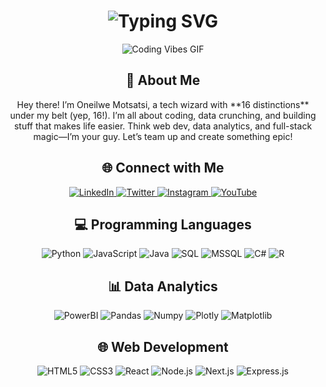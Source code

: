 <!-- Dyanmic Header Intro-->
<div align="center">
    <h1>
        <img src="https://readme-typing-svg.herokuapp.com?font=Jetbrains+mono&size=40&duration=3000&color=33FF33&center=true&vCenter=true&width=435&lines=Hey..+I'm+Oneilwe;This+is..;..my+GitHub..;" alt="Typing SVG"/>
    </h1>
</div>

<!-- Lively GIF-->
<div align="center">
    <p>
        <img src= "https://media.giphy.com/media/v1.Y2lkPTc5MGI3NjExMG04dG53eTNlZm9zMmxyN2RvNm1oeTNwNGljdm9ua2xiOHBlcXhzciZlcD12MV9naWZzX3NlYXJjaCZjdD1n/RbDKaczqWovIugyJmW/giphy.gif" alt="Coding Vibes GIF" />
    </p>
</div>

<!-- Cool 'About Me' Section-->
<div align="center">
    <h2>🚀 About Me</h2>
    <p>Hey there! I’m Oneilwe Motsatsi, a tech wizard with **16 distinctions** under my belt (yep, 16!). I’m all about coding, data crunching, and building stuff that makes life easier. Think web dev, data analytics, and full-stack magic—I’m your guy. Let’s team up and create something epic!</p>
</div>

<!-- Link Up Badges(Socials) -->
<div align="center">
    <h2>🌐 Connect with Me</h2>
    <a href="https://www.linkedin.com/in/oneilwe-motsatsi">
        <img src="https://img.shields.io/badge/LinkedIn-0077B5?style=for-the-badge&logo=linkedin&logoColor=white" alt="LinkedIn"/>
    </a>
    <a href="https://twitter.com/oneilwemotsatsi">
        <img src="https://img.shields.io/badge/Twitter-1DA1F2?style=for-the-badge&logo=twitter&logoColor=white" alt="Twitter"/>
    </a>
    <a href="#">
        <img src="https://img.shields.io/badge/Instagram-E1306C?style=for-the-badge&logo=instagram&logoColor=white" alt="Instagram"/>
    </a>
    <a href="#">
        <img src="https://img.shields.io/badge/YouTube-FF0000?style=for-the-badge&logo=youtube&logoColor=white" alt="YouTube"/>
    </a>
</div>

<!-- Skills -->
<!-- Programming Languages -->
<div align="center">
    <h2>💻 Programming Languages</h2>
    <img src="https://img.shields.io/badge/Python-3776AB?style=for-the-badge&logo=python&logoColor=white" alt="Python"/>
    <img src="https://img.shields.io/badge/JavaScript-F7DF1E?style=for-the-badge&logo=javascript&logoColor=black" alt="JavaScript"/>
    <img src="https://img.shields.io/badge/Java-007396?style=for-the-badge&logo=java&logoColor=white" alt="Java"/>
    <img src="https://img.shields.io/badge/SQL-4479A1?style=for-the-badge&logo=postgresql&logoColor=white" alt="SQL"/>
    <img src="https://img.shields.io/badge/MSSQL-4479A1?style=for-the-badge&logo=microsoftsqlserver&logoColor=white" alt="MSSQL"/>
    <img src="https://img.shields.io/badge/C%23-239120?style=for-the-badge&logo=csharp&logoColor=white" alt="C#"/>
    <img src="https://img.shields.io/badge/R-276DC3?style=for-the-badge&logo=r&logoColor=white" alt="R"/>
</div>
<!-- Data Analytics Tools -->
<div align="center">
    <h2>📊 Data Analytics</h2>
    <img src="https://img.shields.io/badge/PowerBI-F2C811?style=for-the-badge&logo=powerbi&logoColor=black" alt="PowerBI"/>
    <img src="https://img.shields.io/badge/Pandas-150458?style=for-the-badge&logo=pandas&logoColor=white" alt="Pandas"/>
    <img src="https://img.shields.io/badge/Numpy-013243?style=for-the-badge&logo=numpy&logoColor=white" alt="Numpy"/>
    <img src="https://img.shields.io/badge/Plotly-3F4F75?style=for-the-badge&logo=plotly&logoColor=white" alt="Plotly"/>
    <img src="https://img.shields.io/badge/Matplotlib-11557C?style=for-the-badge&logo=python&logoColor=white" alt="Matplotlib"/>
</div>

<!-- Web Dev Tools-->
<div align="center">
    <h2>🌐 Web Development</h2>
    <img src="https://img.shields.io/badge/HTML5-E34F26?style=for-the-badge&logo=html5&logoColor=white" alt="HTML5"/>
    <img src="https://img.shields.io/badge/CSS3-1572B6?style=for-the-badge&logo=css3&logoColor=white" alt="CSS3"/>
    <img src="https://img.shields.io/badge/React-20232A?style=for-the-badge&logo=react&logoColor=61DAFB" alt="React"/>
    <img src="https://img.shields.io/badge/Node.js-339933?style=for-the-badge&logo=nodedotjs&logoColor=white" alt="Node.js"/>
    <img src="https://img.shields.io/badge/Next.js-000000?style=for-the-badge&logo=nextdotjs&logoColor=white" alt="Next.js"/>
    <img src="https://img.shields.io/badge/Express.js-000000?style=for-the-badge&logo=express&logoColor=white" alt="Express.js"/>
</div>
